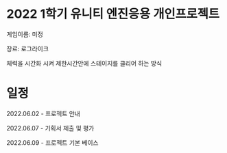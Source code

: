 # 2022 1학기 유니티 엔진응용 개인프로젝트

게임이름: 미정

장르: 로그라이크

체력을 시간화 시켜 제한시간안에 스테이지를 클리어 하는 방식

# 일정
2022.06.02 - 프로젝트 안내

2022.06.07 - 기획서 제출 및 평가

2022.06.09 - 프로젝트 기본 베이스
